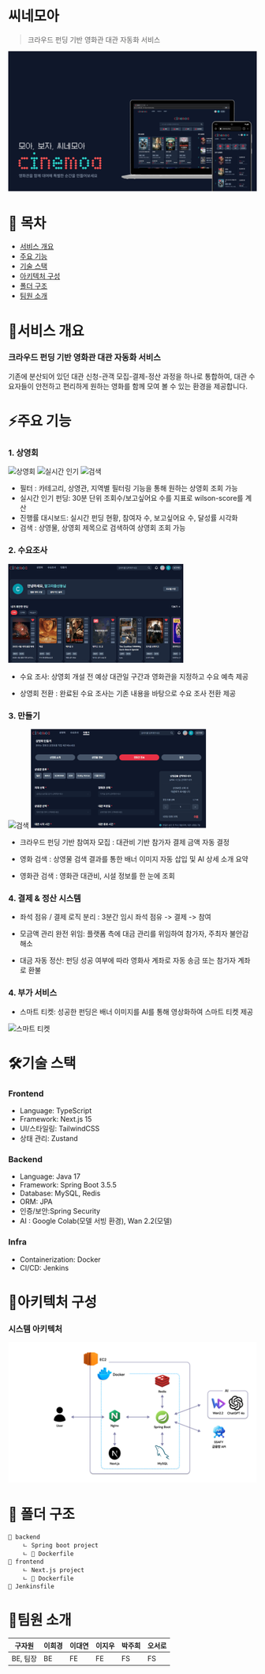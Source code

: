 # 씨네모아
> 크라우드 펀딩 기반 영화관 대관 자동화 서비스


![메인 페이지](images/home.png)

# 📜 목차
- [서비스 개요](#서비스-개요)
- [주요 기능](#주요-기능)
- [기술 스택](#기술-스택)
- [아키텍처 구성](#아키텍처-구성)
- [폴더 구조](#-폴더-구조)
- [팀원 소개](#팀원-소개)


# 📝서비스 개요
### 크라우드 펀딩 기반 영화관 대관 자동화 서비스

기존에 분산되어 있던 대관 신청-관객 모집-결제-정산 과정을 하나로 통합하여, 대관 수요자들이 안전하고 편리하게 원하는 영화를 함께 모여 볼 수 있는 환경을 제공합니다.


# ⚡주요 기능

### 1. 상영회
<img height="200" alt="상영회" src="images/상영회.gif" />
<img height="200" alt="실시간 인기" src="images/실시간 인기.gif" />
<img height="200" alt="검색" src="images/검색.gif" />

- 필터 : 카테고리, 상영관, 지역별 필터링 기능을 통해 원하는 상영회 조회 가능
- 실시간 인기 펀딩: 30분 단위 조회수/보고싶어요 수를 지표로 wilson-score를 계산
- 진행률 대시보드: 실시간 펀딩 현황, 참여자 수, 보고싶어요 수, 달성률 시각화
- 검색 : 상영물, 상영회 제목으로 검색하여 상영회 조회 가능

### 2. 수요조사
<img height="200" alt="검색" src="images/상영회 전환.gif" />

- 수요 조사: 상영회 개설 전 예상 대관일 구간과 영화관을 지정하고 수요 예측 제공

- 상영회 전환 : 완료된 수요 조사는 기존 내용을 바탕으로 수요 조사 전환 제공

### 3. 만들기 
<img height="200" alt="검색" src="images/영화 검색.gif" />
<img height="200" alt="검색" src="images/영화관 검색.gif" />

- 크라우드 펀딩 기반 참여자 모집 : 대관비 기반 참가자 결제 금액 자동 결정

- 영화 검색 : 상영물 검색 결과를 통한 배너 이미지 자동 삽입 및 AI 상세 소개 요약

- 영화관 검색 : 영화관 대관비, 시설 정보를 한 눈에 조회

### 4. 결제 & 정산 시스템

- 좌석 점유 / 결제 로직 분리 : 3분간 임시 좌석 점유 -> 결제 -> 참여

- 모금액 관리 완전 위임: 플랫폼 측에 대금 관리를 위임하여 참가자, 주최자 불안감 해소

- 대금 자동 정산: 펀딩 성공 여부에 따라 영화사 계좌로 자동 송금 또는 참가자 계좌로 환불


### 4. 부가 서비스

- 스마트 티켓: 성공한 펀딩은 배너 이미지를 AI를 통해 영상화하여 스마트 티켓 제공
<img width="250" height="400" alt="스마트 티켓" src="images/스마트 티켓.gif" />



# 🛠기술 스택

### Frontend
- Language: TypeScript
- Framework: Next.js 15
- UI/스타일링: TailwindCSS
- 상태 관리: Zustand

### Backend

- Language: Java 17
- Framework: Spring Boot 3.5.5
- Database: MySQL, Redis
- ORM: JPA
- 인증/보안:Spring Security
- AI : Google Colab(모델 서빙 환경), Wan 2.2(모델)

### Infra 
- Containerization: Docker
- CI/CD: Jenkins

# 📐아키텍처 구성 
### 시스템 아키텍처
![시스템 아키텍처](images/architecture.png)


# 📂 폴더 구조
```
📂 backend
    ㄴ Spring boot project
    ㄴ 🐳 Dockerfile
📂 frontend
    ㄴ Next.js project
    ㄴ 🐳 Dockerfile
📃 Jenkinsfile
```



# 👥팀원 소개
| 구자원 | 이희경 | 이대연 | 이지우 | 박주희 | 오서로 |
|-------------|--------|--------|--------|--------|--------|
| BE, 팀장         | BE     | FE     | FE     | FS     | FS     |





